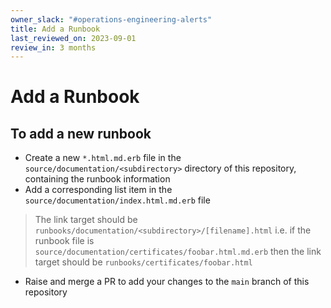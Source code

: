 ```yaml
---
owner_slack: "#operations-engineering-alerts"
title: Add a Runbook
last_reviewed_on: 2023-09-01
review_in: 3 months
---
```


# Add a Runbook

## To add a new runbook

* Create a new `*.html.md.erb` file in the `source/documentation/<subdirectory>` directory of this repository, containing the runbook information
* Add a corresponding list item in the `source/documentation/index.html.md.erb` file

> The link target should be `runbooks/documentation/<subdirectory>/[filename].html` i.e. if the runbook file is `source/documentation/certificates/foobar.html.md.erb` then the link target should be `runbooks/certificates/foobar.html`

* Raise and merge a PR to add your changes to the `main` branch of this repository
